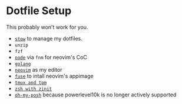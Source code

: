 # Dotfile Setup

This probably won't work for you.

- [`stow`](https://www.gnu.org/software/stow/) to manage my dotfiles.
- `unzip`
- `fzf`
- [`node`](https://nodejs.org/en/download/package-manager) via `fnm` for neovim's CoC
- [`golang`](https://go.dev/doc/install)
- [`neovim`](https://github.com/neovim/neovim/blob/master/INSTALL.md#install-from-package) as my editor
- [`fuse`](https://github.com/AppImage/AppImageKit/wiki/FUSE) to intall neovim's appimage
- [`tmux and tpm`](https://github.com/tmux-plugins/tpm)
- [`zsh with zinit`](https://github.com/zdharma-continuum/zinit)
- [`oh-my-posh`](https://ohmyposh.dev/) because powerlevel10k is no longer actively supported
